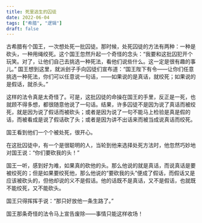 ```yaml
---
title: 死里逃生的囚徒
date: 2022-06-04
tags: ["希腊", "逻辑"]
draft: false
---
```


古希腊有个国王，一次想处死一批囚徒。那时候，处死囚徒的方法有两种：一种是砍头，一种用绳绞死。这个国王忽然升起一个奇怪的念头：“我要和这批囚犯开个玩笑。对了，让他们自己去挑选一种死法，看他们说些什么。这一定是很有趣的事儿。”
国王想到这里，就派刽子手向囚徒们宣布道：“国王陛下有令——让你们任意挑选一种死法，你们可以任意说一句话，——如果说的是真话，就绞死；如果说的是假话，就杀头。”

这样的法令真是太奇怪了。可是，这批囚徒的命操在国王的手里，反正是一死，也就顾不得多想，都很随意他说了一句话。结果，许多囚徒不是因为说了真话而被绞死，就是因为说了假话而被砍头；或者是因为说了一句不能马上检验是真是假的话，而被看成是说了假话砍了头；或者是因为讲不出话来而被当成说真话而绞死。

国王看到他们一个个被处死，很开心。

在这批囚徒中，有一个是很聪明的人，当轮到他来选择处死方法时，他忽然巧妙地对国王说：“你们要砍我的头！”

国王一听，感到好为难，如果真的砍他的头。那么他说的就是真话，而说真话是要被绞死的；但是如果要绞死他，那么他说的“要砍我的头”便成了假话，而假话又是应该被砍头的，但他却说的义不是假话。他的话既不是真话，又不是假话，也就既不能绞死，又不能砍头。

国王只得挥挥手说：“那只好放他一条生路了。”

国王那条奇怪的法令马上宣告废除——事情只能这样收场！
